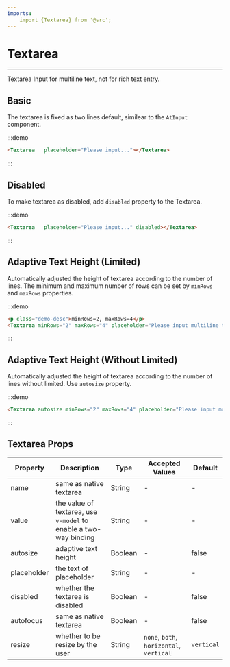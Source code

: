 ```yaml
---
imports:
    import {Textarea} from '@src';
---
```

# Textarea

----

Textarea Input for multiline text, not for rich text entry.

## Basic

The textarea is fixed as two lines default, similear to the `AtInput` component.

:::demo
```html
<Textarea   placeholder="Please input..."></Textarea>
```
:::

## Disabled

To make textarea as disabled, add `disabled` property to the Textarea.

:::demo
```html
<Textarea   placeholder="Please input..." disabled></Textarea>
```
:::

## Adaptive Text Height (Limited)

Automatically adjusted the height of textarea according to the number of lines. The minimum and maximum number of rows can be set by `minRows` and `maxRows` properties.

:::demo
```html
<p class="demo-desc">minRows=2, maxRows=4</p>
<Textarea minRows="2" maxRows="4" placeholder="Please input multiline text..."></Textarea>

```
:::

## Adaptive Text Height (Without Limited)

Automatically adjusted the height of textarea according to the number of lines without limited. Use `autosize` property.

:::demo
```html
<Textarea autosize minRows="2" maxRows="4" placeholder="Please input multiline text..."></Textarea>
```
:::

## Textarea Props

| Property      | Description          | Type      | Accepted Values                           | Default  |
|---------- |-------------- |---------- |--------------------------------  |-------- |
| name | same as native textarea | String | - | - |
| value | the value of textarea, use `v-model` to enable a two-way binding | String | - | - |
| autosize | adaptive text height | Boolean | - | false |
| placeholder | the text of placeholder | String | - | - |
| disabled | whether the textarea is disabled | Boolean | - | false |
| autofocus | same as native textarea | Boolean | - | false |
| resize | whether to be resize by the user | String | `none`, `both`, `horizontal`, `vertical`  | `vertical` |

